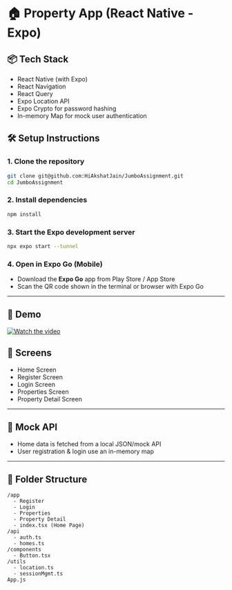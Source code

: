 # 🏠 Property App (React Native - Expo)

## 📦 Tech Stack

- React Native (with Expo)
- React Navigation
- React Query
- Expo Location API
- Expo Crypto for password hashing
- In-memory Map for mock user authentication

## 🛠️ Setup Instructions

### 1. Clone the repository

```bash
git clone git@github.com:HiAkshatJain/JumboAssignment.git
cd JumboAssignment
```

### 2. Install dependencies

```bash
npm install
```

### 3. Start the Expo development server

```bash
npx expo start --tunnel
```

### 4. Open in Expo Go (Mobile)

- Download the **Expo Go** app from Play Store / App Store
- Scan the QR code shown in the terminal or browser with Expo Go

---

## 📱 Demo

[![Watch the video](https://img.youtube.com/vi/VIDEO_ID/0.jpg)]("https://youtube.com/shorts/1Po1vc07BLc?feature=share")

## 📸 Screens

- Home Screen
- Register Screen
- Login Screen
- Properties Screen
- Property Detail Screen

---

## 🧪 Mock API

- Home data is fetched from a local JSON/mock API
- User registration & login use an in-memory map

---

## 📁 Folder Structure

```
/app
  - Register
  - Login
  - Properties
  - Property Detail
  - index.tsx (Home Page)
/api
  - auth.ts
  - homes.ts
/components
  - Button.tsx
/utils
  - location.ts
  - sessionMgmt.ts
App.js
```
